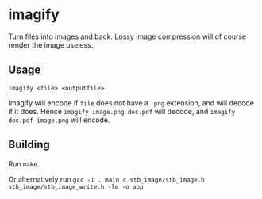 # imagify

Turn files into images and back. Lossy image compression will of course render the image useless.

## Usage

`imagify <file> <outputfile>`

Imagify will encode if `file` does not have a `.png` extension, and will decode if it does. Hence `imagify image.png doc.pdf` will decode, and `imagify doc.pdf image.png` will encode.

## Building

Run `make`.

Or alternatively run `gcc -I . main.c stb_image/stb_image.h stb_image/stb_image_write.h -lm -o app`